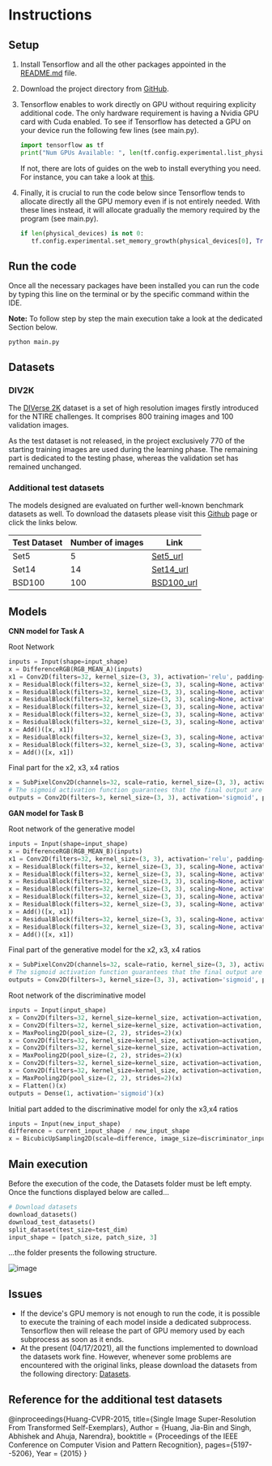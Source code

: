# Instructions

## Setup

1. Install Tensorflow and all the other packages appointed in the [README.md](https://github.com/EdoardoGruppi/AMLS_II_assignment20_21/blob/main/README.md) file.

2. Download the project directory from [GitHub](https://github.com/EdoardoGruppi/AMLS_II_assignment20_21).
3. Tensorflow enables to work directly on GPU without requiring explicity additional code. The only hardware requirement is having a Nvidia GPU card with Cuda enabled. To see if Tensorflow has detected a GPU on your device run the following few lines (see main.py).

   ```python
   import tensorflow as tf
   print("Num GPUs Available: ", len(tf.config.experimental.list_physical_devices('GPU')))
   ```

   If not, there are lots of guides on the web to install everything you need. For instance, you can take a look at
   [this](https://deeplizard.com/learn/video/IubEtS2JAiY).

4. Finally, it is crucial to run the code below since Tensorflow tends to allocate directly all the GPU memory even if is not entirely needed. With these lines instead, it will allocate gradually the memory required by the program (see main.py).

   ```python
   if len(physical_devices) is not 0:
      tf.config.experimental.set_memory_growth(physical_devices[0], True)
   ```

## Run the code

Once all the necessary packages have been installed you can run the code by typing this line on the terminal or by the specific command within the IDE.

**Note:** To follow step by step the main execution take a look at the dedicated Section below.

```
python main.py
```

## Datasets

### DIV2K

The [DIVerse 2K](https://data.vision.ee.ethz.ch/cvl/DIV2K/) dataset is a set of high resolution images firstly introduced for the NTIRE challenges. It comprises 800 training images and 100 validation images.

As the test dataset is not released, in the project exclusively 770 of the starting training images are used during the learning phase. The remaining part is dedicated to the testing phase, whereas the validation set has remained unchanged.

### Additional test datasets

The models designed are evaluated on further well-known benchmark datasets as well. To download the datasets please visit this [Github](https://github.com/jbhuang0604/SelfExSR) page or click the links below.

| Test Dataset | Number of images | Link                                                                                  |
| ------------ | ---------------- | ------------------------------------------------------------------------------------- |
| Set5         | 5                | [Set5_url](https://uofi.box.com/shared/static/kfahv87nfe8ax910l85dksyl2q212voc.zip)   |
| Set14        | 14               | [Set14_url](https://uofi.box.com/shared/static/igsnfieh4lz68l926l8xbklwsnnk8we9.zip)  |
| BSD100       | 100              | [BSD100_url](https://uofi.box.com/shared/static/qgctsplb8txrksm9to9x01zfa4m61ngq.zip) |

## Models

**CNN model for Task A**

Root Network

```python
inputs = Input(shape=input_shape)
x = DifferenceRGB(RGB_MEAN_A)(inputs)
x1 = Conv2D(filters=32, kernel_size=(3, 3), activation='relu', padding='same')(x)
x = ResidualBlock(filters=32, kernel_size=(3, 3), scaling=None, activation='relu', padding='same')(x1)
x = ResidualBlock(filters=32, kernel_size=(3, 3), scaling=None, activation='relu', padding='same')(x)
x = ResidualBlock(filters=32, kernel_size=(3, 3), scaling=None, activation='relu', padding='same')(x)
x = ResidualBlock(filters=32, kernel_size=(3, 3), scaling=None, activation='relu', padding='same')(x)
x = ResidualBlock(filters=32, kernel_size=(3, 3), scaling=None, activation='relu', padding='same')(x)
x = ResidualBlock(filters=32, kernel_size=(3, 3), scaling=None, activation='relu', padding='same')(x)
x = Add()([x, x1])
x = ResidualBlock(filters=32, kernel_size=(3, 3), scaling=None, activation='relu', padding='same')(x)
x = ResidualBlock(filters=32, kernel_size=(3, 3), scaling=None, activation='relu', padding='same')(x)
x = Add()([x, x1])
```

Final part for the x2, x3, x4 ratios

```python
x = SubPixelConv2D(channels=32, scale=ratio, kernel_size=(3, 3), activation='relu', padding='same')(x)
# The sigmoid activation function guarantees that the final output are within the range [0,1]
outputs = Conv2D(filters=3, kernel_size=(3, 3), activation='sigmoid', padding='same')(x)
```

**GAN model for Task B**

Root network of the generative model

```python
inputs = Input(shape=input_shape)
x = DifferenceRGB(RGB_MEAN_B)(inputs)
x1 = Conv2D(filters=32, kernel_size=(3, 3), activation='relu', padding='same')(x)
x = ResidualBlock(filters=32, kernel_size=(3, 3), scaling=None, activation='relu', padding='same')(x1)
x = ResidualBlock(filters=32, kernel_size=(3, 3), scaling=None, activation='relu', padding='same')(x)
x = ResidualBlock(filters=32, kernel_size=(3, 3), scaling=None, activation='relu', padding='same')(x)
x = ResidualBlock(filters=32, kernel_size=(3, 3), scaling=None, activation='relu', padding='same')(x)
x = ResidualBlock(filters=32, kernel_size=(3, 3), scaling=None, activation='relu', padding='same')(x)
x = ResidualBlock(filters=32, kernel_size=(3, 3), scaling=None, activation='relu', padding='same')(x)
x = Add()([x, x1])
x = ResidualBlock(filters=32, kernel_size=(3, 3), scaling=None, activation='relu', padding='same')(x)
x = ResidualBlock(filters=32, kernel_size=(3, 3), scaling=None, activation='relu', padding='same')(x)
x = Add()([x, x1])
```

Final part of the generative model for the x2, x3, x4 ratios

```python
x = SubPixelConv2D(channels=32, scale=ratio, kernel_size=(3, 3), activation='relu', padding='same')(x)
# The sigmoid activation function guarantees that the final output are within the range [0,1]
outputs = Conv2D(filters=3, kernel_size=(3, 3), activation='sigmoid', padding='same')(x)
```

Root network of the discriminative model

```python
inputs = Input(input_shape)
x = Conv2D(filters=32, kernel_size=kernel_size, activation=activation, padding=padding)(inputs)
x = Conv2D(filters=32, kernel_size=kernel_size, activation=activation, padding=padding)(x)
x = MaxPooling2D(pool_size=(2, 2), strides=2)(x)
x = Conv2D(filters=32, kernel_size=kernel_size, activation=activation, padding=padding)(x)
x = Conv2D(filters=32, kernel_size=kernel_size, activation=activation, padding=padding)(x)
x = MaxPooling2D(pool_size=(2, 2), strides=2)(x)
x = Conv2D(filters=32, kernel_size=kernel_size, activation=activation, padding=padding)(x)
x = Conv2D(filters=32, kernel_size=kernel_size, activation=activation, padding=padding)(x)
x = MaxPooling2D(pool_size=(2, 2), strides=2)(x)
x = Flatten()(x)
outputs = Dense(1, activation='sigmoid')(x)
```

Initial part added to the discriminative model for only the x3,x4 ratios

```python
inputs = Input(new_input_shape)
difference = current_input_shape / new_input_shape
x = BicubicUpSampling2D(scale=difference, image_size=discriminator_input_shape[0])(inputs)
```

## Main execution

Before the execution of the code, the Datasets folder must be left empty. Once the functions displayed below are called...

```python
# Download datasets
download_datasets()
download_test_datasets()
split_dataset(test_size=test_dim)
input_shape = [patch_size, patch_size, 3]
```

...the folder presents the following structure.

![image](https://user-images.githubusercontent.com/48513387/108914265-62e86200-762b-11eb-8f25-5e10b25d2582.png)

## Issues

- If the device's GPU memory is not enough to run the code, it is possible to execute the training of each model inside a dedicated subprocess. Tensorflow then will release the part of GPU memory used by each subprocess as soon as it ends.
- At the present (04/17/2021), all the functions implemented to download the datasets work fine. However, whenever some problems are encountered with the original links, please download the datasets from the following directory: [Datasets](https://drive.google.com/drive/u/1/folders/1ulU6A3lDZhzolb16oOe7YaplhmS1WqpD).

## Reference for the additional test datasets

@inproceedings{Huang-CVPR-2015,
title={Single Image Super-Resolution From Transformed Self-Exemplars},
Author = {Huang, Jia-Bin and Singh, Abhishek and Ahuja, Narendra},
booktitle = {Proceedings of the IEEE Conference on Computer Vision and Pattern Recognition},
pages={5197--5206},
Year = {2015}
}
